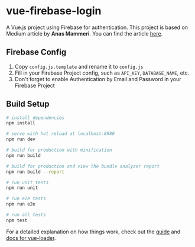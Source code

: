 # vue-firebase-login

A Vue.js project using Firebase for authentication. This project is based on Medium article by **Anas Mammeri**. You can find the article [here](https://medium.com/@anas.mammeri/vue-2-firebase-how-to-build-a-vue-app-with-firebase-authentication-system-in-15-minutes-fdce6f289c3c).

## Firebase Config

1. Copy `config.js.template` and rename it to `config.js`
2. Fill in your Firebase Project config, such as `API_KEY`, `DATABASE_NAME`, etc.
3. Don't forget to enable Authentication by Email and Password in your Firebase Project

## Build Setup

``` bash
# install dependencies
npm install

# serve with hot reload at localhost:8080
npm run dev

# build for production with minification
npm run build

# build for production and view the bundle analyzer report
npm run build --report

# run unit tests
npm run unit

# run e2e tests
npm run e2e

# run all tests
npm test
```

For a detailed explanation on how things work, check out the [guide](http://vuejs-templates.github.io/webpack/) and [docs for vue-loader](http://vuejs.github.io/vue-loader).
